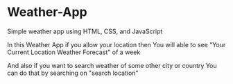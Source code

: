 # Weather-App
Simple weather app using HTML, CSS, and JavaScript

In this Weather App if you allow your location then
You will able to see "Your Current Location Weather Forecast" of a week

And also if you want to search weather of some other city or country 
You can do that by searching on "search location"

